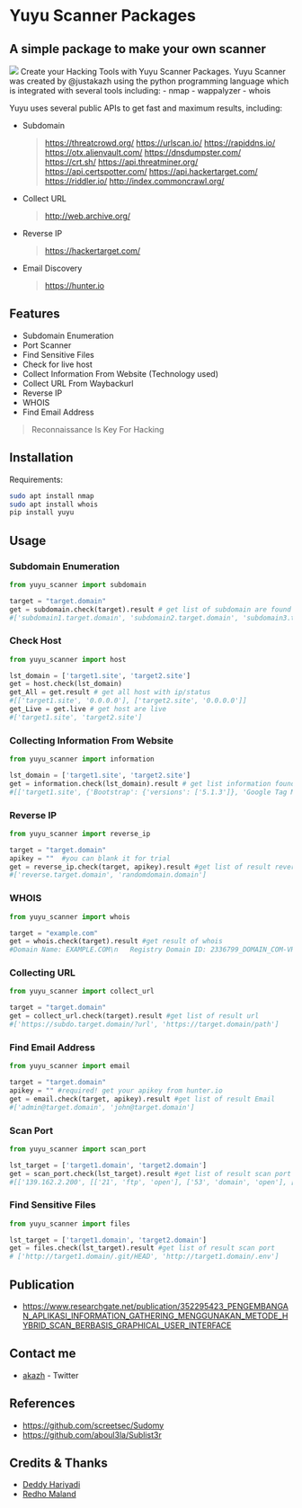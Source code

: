 # Yuyu Scanner Packages
## A simple package to make your own scanner


<img src='https://raw.githubusercontent.com/justakazh/Yuyu_Scanner/master/y.png'>
Create your Hacking Tools with Yuyu Scanner Packages.
Yuyu Scanner was created by @justakazh using the python programming language which is integrated with several tools including:
- nmap
- wappalyzer
- whois

Yuyu uses several public APIs to get fast and maximum results, including:
- Subdomain

    >https://threatcrowd.org/
    >https://urlscan.io/
    >https://rapiddns.io/
    >https://otx.alienvault.com/
    >https://dnsdumpster.com/
    >https://crt.sh/
    >https://api.threatminer.org/
    >https://api.certspotter.com/
    >https://api.hackertarget.com/
    >https://riddler.io/
    >http://index.commoncrawl.org/



- Collect URL 

    >http://web.archive.org/

- Reverse IP 

    >https://hackertarget.com/

- Email Discovery

    >https://hunter.io

## Features

- Subdomain Enumeration
- Port Scanner 
- Find Sensitive Files 
- Check for live host
- Collect Information From Website (Technology used)
- Collect URL From Waybackurl
- Reverse IP
- WHOIS
- Find Email Address 


> Reconnaissance Is Key For Hacking


## Installation

Requirements:
```sh
sudo apt install nmap
sudo apt install whois
pip install yuyu
```


## Usage

### Subdomain Enumeration
```python
from yuyu_scanner import subdomain

target = "target.domain"
get = subdomain.check(target).result # get list of subdomain are found
#['subdomain1.target.domain', 'subdomain2.target.domain', 'subdomain3.target.domain']
```

### Check Host
```python
from yuyu_scanner import host

lst_domain = ['target1.site', 'target2.site']
get = host.check(lst_domain) 
get_All = get.result # get all host with ip/status
#[['target1.site', '0.0.0.0'], ['target2.site', '0.0.0.0']]
get_Live = get.live # get host are live
#['target1.site', 'target2.site']
```

### Collecting Information From Website
```python
from yuyu_scanner import information

lst_domain = ['target1.site', 'target2.site']
get = information.check(lst_domain).result # get list information found
#[['target1.site', {'Bootstrap': {'versions': ['5.1.3']}, 'Google Tag Manager': {'versions': []}, 'jsDelivr': {'versions': []}, 'DoubleClick for Publishers (DFP)': {'versions': []}, 'Nginx': {'versions': []}, 'jQuery': {'versions': ['3.6.0']}}, 'WEBSITE TITLE'], ['target2.site', {'Bootstrap': {'versions': ['5.1.3']}, 'Google Tag Manager': {'versions': []}, 'jsDelivr': {'versions': []}, 'DoubleClick for Publishers (DFP)': {'versions': []}, 'Nginx': {'versions': []}, 'jQuery': {'versions': ['3.6.0']}}, 'WEBSITE TITLE']]
```
### Reverse IP
```python
from yuyu_scanner import reverse_ip

target = "target.domain"
apikey = ""  #you can blank it for trial 
get = reverse_ip.check(target, apikey).result #get list of result reverse ip
#['reverse.target.domain', 'randomdomain.domain']
```

### WHOIS
```python
from yuyu_scanner import whois

target = "example.com"
get = whois.check(target).result #get result of whois
#Domain Name: EXAMPLE.COM\n   Registry Domain ID: 2336799_DOMAIN_COM-VRSN\n   Registrar WHOIS Server: whois.iana.org\n   Registrar URL: http://res-dom.iana.org\n   Updated Date: 2021-08-14T07:01:44Z\n   Creation Date: 1995-08-14T04:00:00Z\n   Registry Expiry Date: 2022-08-13T04:00:00Z\n   Registrar: RESERVED-Internet Assigned Numbers Authority\n   Registrar IANA ID: 376\n   Registrar Abuse Contact Email:\n   Registrar Abuse Contact Phone:\n   Domain Status: clientDeleteProhibited https://icann.org/epp#clientDeleteProhibited\n   Domain Status: clientTransferProhibited https://icann.org/epp#clientTransferProhibited\n   Domain Status: clientUpdateProhibited https://icann.org/epp#clientUpdateProhibited\n   Name Server: A.IANA-SERVERS.NET\n   Name Server: B.IANA-SERVERS.NET\n   DNSSEC: signedDelegation\n   DNSSEC DS Data: 31589 8 1 3490A6806D47F17A34C29E2CE80E8A999FFBE4BE\n   DNSSEC DS Data: 31589 8 2 CDE0D742D6998AA554A92D890F8184C698CFAC8A26FA59875A990C03E576343C\n   DNSSEC DS Data: 43547 8 1 B6225AB2CC613E0DCA7962BDC2342EA4F1B56083\n   DNSSEC DS Data: 43547 8 2 615A64233543F66F44D68933625B17497C89A70E858ED76A2145997EDF96A918\n   DNSSEC DS Data: 31406 8 1 189968811E6EBA862DD6C209F75623D8D9ED9142\n   DNSSEC DS Data: 31406 8 2 F78CF3344F72137235098ECBBD08947C2C9001C7F6A085A17F518B5D8F6B916D\n   URL of the ICANN Whois Inaccuracy Complaint Form: https://www.icann.org/wicf/\n'
```
### Collecting URL
```python
from yuyu_scanner import collect_url

target = "target.domain"
get = collect_url.check(target).result #get list of result url
#['https://subdo.target.domain/?url', 'https://target.domain/path']
```

### Find Email Address
```python
from yuyu_scanner import email

target = "target.domain"
apikey = "" #required! get your apikey from hunter.io
get = email.check(target, apikey).result #get list of result Email 
#['admin@target.domain', 'john@target.domain']
```

### Scan Port
```python
from yuyu_scanner import scan_port

lst_target = ['target1.domain', 'target2.domain']
get = scan_port.check(lst_target).result #get list of result scan port
#[['139.162.2.200', [['21', 'ftp', 'open'], ['53', 'domain', 'open'], ['80', 'http', 'open'], ['110', 'pop3', 'open'], ['143', 'imap', 'open'], ['443', 'https', 'open']]], ['172.67.136.101', [['53', 'domain', 'open'], ['80', 'http', 'open'], ['443', 'https', 'open']]]]
```

### Find Sensitive Files
```python
from yuyu_scanner import files

lst_target = ['target1.domain', 'target2.domain']
get = files.check(lst_target).result #get list of result scan port
# ['http://target1.domain/.git/HEAD', 'http://target1.domain/.env']
```



## Publication
- https://www.researchgate.net/publication/352295423_PENGEMBANGAN_APLIKASI_INFORMATION_GATHERING_MENGGUNAKAN_METODE_HYBRID_SCAN_BERBASIS_GRAPHICAL_USER_INTERFACE

## Contact me
- [akazh](https://twitter.com/akazh18/) - Twitter

## References
- https://github.com/screetsec/Sudomy
- https://github.com/aboul3la/Sublist3r

## Credits & Thanks
- [Deddy Hariyadi](https://www.instagram.com/milisd4d/) 
- [Redho Maland](https://github.com/screetsec/)
